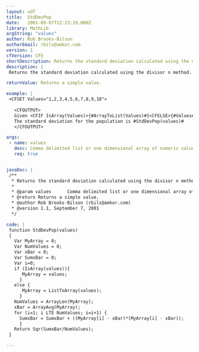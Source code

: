 ```yaml
---
layout: udf
title:  StdDevPop
date:   2001-09-07T12:23:19.000Z
library: MathLib
argString: "values"
author: Rob Brooks-Bilson
authorEmail: rbils@amkor.com
version: 1
cfVersion: CF5
shortDescription: Returns the standard deviation calculated using the divisor n method.
description: |
 Returns the standard deviation calculated using the divisor n method. This method is used when you have all the values for an entire population.

returnValue: Returns a simple value.

example: |
 <CFSET Values="1,2,3,4,5,6,7,8,9,10"> 
 
   <CFOUTPUT>
   Given <CFIF IsArray(Values)>{#ArrayToList(Values)#}<CFELSE>{#Values#}</CFIF><BR>
   The standard deviation for the population is #StdDevPop(values)#
   </CFOUTPUT>

args:
 - name: values
   desc: Comma delimited list or one dimensional array of numeric values.
   req: true


javaDoc: |
 /**
  * Returns the standard deviation calculated using the divisor n method.
  * 
  * @param values      Comma delimited list or one dimensional array of numeric values. 
  * @return Returns a simple value. 
  * @author Rob Brooks-Bilson (rbils@amkor.com) 
  * @version 1.1, September 7, 2001 
  */

code: |
 function StdDevPop(values)
 {
   Var MyArray = 0;
   Var NumValues = 0;
   Var xBar = 0;
   Var SumxBar = 0;  
   Var i=0;
   if (IsArray(values)){
      MyArray = values;
     }
   else {
      MyArray = ListToArray(values);
     }
   NumValues = ArrayLen(MyArray);
   xBar = ArrayAvg(MyArray);
   for (i=1; i LTE NumValues; i=i+1) {
     SumxBar = SumxBar + ((MyArray[i] - xBar)*(MyArray[i] - xBar));
     }
   Return Sqr(SumxBar/NumValues);
 }

---
```


